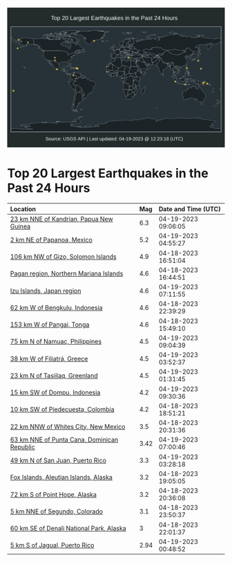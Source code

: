![Map](./map.png)

# Top 20 Largest Earthquakes in the Past 24 Hours

| Location | Mag | Date and Time (UTC) |
|:---|:---|:---|
| [23 km NNE of Kandrian, Papua New Guinea](https://earthquake.usgs.gov/earthquakes/eventpage/us6000k5gu) | 6.3 | 04-19-2023 09:06:05 |
| [2 km NE of Papanoa, Mexico](https://earthquake.usgs.gov/earthquakes/eventpage/us6000k5fw) | 5.2 | 04-19-2023 04:55:27 |
| [106 km NW of Gizo, Solomon Islands](https://earthquake.usgs.gov/earthquakes/eventpage/us6000k5c8) | 4.9 | 04-18-2023 16:51:04 |
| [Pagan region, Northern Mariana Islands](https://earthquake.usgs.gov/earthquakes/eventpage/us6000k5c7) | 4.6 | 04-18-2023 16:44:51 |
| [Izu Islands, Japan region](https://earthquake.usgs.gov/earthquakes/eventpage/us6000k5gg) | 4.6 | 04-19-2023 07:11:55 |
| [62 km W of Bengkulu, Indonesia](https://earthquake.usgs.gov/earthquakes/eventpage/us6000k5eb) | 4.6 | 04-18-2023 22:39:29 |
| [153 km W of Pangai, Tonga](https://earthquake.usgs.gov/earthquakes/eventpage/us6000k5bx) | 4.6 | 04-18-2023 15:49:10 |
| [75 km N of Namuac, Philippines](https://earthquake.usgs.gov/earthquakes/eventpage/us6000k5gt) | 4.5 | 04-19-2023 09:04:39 |
| [38 km W of Filiatrá, Greece](https://earthquake.usgs.gov/earthquakes/eventpage/us6000k5fm) | 4.5 | 04-19-2023 03:52:37 |
| [23 km N of Tasiilaq, Greenland](https://earthquake.usgs.gov/earthquakes/eventpage/us6000k5f3) | 4.5 | 04-19-2023 01:31:45 |
| [15 km SW of Dompu, Indonesia](https://earthquake.usgs.gov/earthquakes/eventpage/us6000k5h8) | 4.2 | 04-19-2023 09:30:36 |
| [10 km SW of Piedecuesta, Colombia](https://earthquake.usgs.gov/earthquakes/eventpage/us6000k5cn) | 4.2 | 04-18-2023 18:51:21 |
| [22 km NNW of Whites City, New Mexico](https://earthquake.usgs.gov/earthquakes/eventpage/us6000k5di) | 3.5 | 04-18-2023 20:31:36 |
| [63 km NNE of Punta Cana, Dominican Republic](https://earthquake.usgs.gov/earthquakes/eventpage/pr71405883) | 3.42 | 04-19-2023 07:00:46 |
| [49 km N of San Juan, Puerto Rico](https://earthquake.usgs.gov/earthquakes/eventpage/pr71405818) | 3.3 | 04-19-2023 03:28:18 |
| [Fox Islands, Aleutian Islands, Alaska](https://earthquake.usgs.gov/earthquakes/eventpage/us6000k5dc) | 3.2 | 04-18-2023 19:05:05 |
| [72 km S of Point Hope, Alaska](https://earthquake.usgs.gov/earthquakes/eventpage/ak0234yy5vx9) | 3.2 | 04-18-2023 20:36:08 |
| [5 km NNE of Segundo, Colorado](https://earthquake.usgs.gov/earthquakes/eventpage/us6000k5eg) | 3.1 | 04-18-2023 23:50:37 |
| [60 km SE of Denali National Park, Alaska](https://earthquake.usgs.gov/earthquakes/eventpage/ak0234yz5b8k) | 3 | 04-18-2023 22:01:37 |
| [5 km S of Jagual, Puerto Rico](https://earthquake.usgs.gov/earthquakes/eventpage/pr71405793) | 2.94 | 04-19-2023 00:48:52 |
